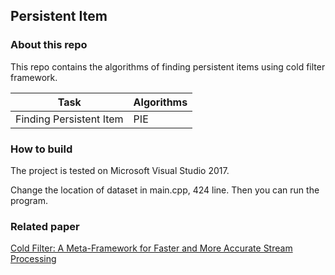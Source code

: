 ## Persistent Item


### About this repo

This repo contains the algorithms of finding persistent items using cold filter framework.

| Task                      | Algorithms                               |
| ------------------------- | ---------------------------------------- |
| Finding Persistent Item | PIE |



### How to build

The project is tested on Microsoft Visual Studio 2017. 

Change the location of dataset in main.cpp, 424 line. Then you can run the program.

### Related paper
[Cold Filter: A Meta-Framework for Faster and More Accurate Stream Processing](http://www.zhouy.me/paper/cf-sigmod18.pdf)

